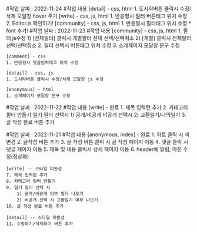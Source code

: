 #작업 날짜 : 2022-11-24
#작업 내용
    [detail] - css, html
        1. 도시락버튼 클릭시 수정/삭제 모달창 hover 주기 
    [write] - css, js, html
        1. 반응형시 필터 버튼태그 위치 수정 
        2. Editor.js 확인하기!
    [community] - css, js, html
        1. 반응형시 필터태그 위치 수정
    * font 추가!
#작업 날짜 : 2022-11-23
#작업 내용
    [community] - css, js, html
    1. 필터 js수정
        1) [전체필터] 클릭시 개별필터 전체 선택/선택취소
        2) [개별] 클릭시 전체필터 선택/선택취소 
    2. 필터 선택시 버튼태그 위치 수정 
    3. 소개페이지 모달창 문구 수정
    
    [comment] - css
    1. 반응형시 댓글입력태그 위치 수정
    
    [detail] - css, js
    1. 도시락버튼 클릭시 수정/삭제 모달창 js 수정
    
    [anonymous] - html
    1. 소개페이지 모달창 문구 수정
    

#작업 날짜 : 2022-11-22
#작업 내용
    [write] - 완료
    1. 제목 입력란 추가
    2. 카테고리 필터 만들기
    일기 필터 선택시 1) 공개/비공개 
    비공개 선택시 2) 교환일기/나의일기
    3. 글 작성 완료 버튼 추가

#작업 날짜 : 2022-11-21
#작업 내용
    [anonymous, index] - 완료
    1. 하트 클릭 시 색 변경
    2. 글작성 버튼 추가 
    3. 글 작성 버튼 클릭 시 글 작성 페이지 이동 
    4. 댓글 클릭 시 댓글 페이지 이동
    5. 제목 및 내용 클릭시 상세 페이지 이동
    6. header에 알림, 마진 수정(정상화)
   
    [write] -- 스타일 미완성
    7. 제목 입력란 추가
    8. 카테고리 필터 만들기
    9. 일기 필터 선택 시 
        1) 공개/비공개 여부 필터 나오기
        2) 비공개 선택 시 교환일기 여부 나오기
    10. 글 작성 완료 버튼 추가
    
    [detail] -- 스타일 미완성
    11. 수정하기/삭제하기 버튼 추가
    


     